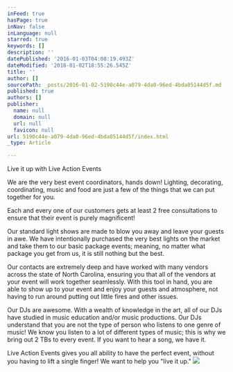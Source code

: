 ```yaml
---
inFeed: true
hasPage: true
inNav: false
inLanguage: null
starred: true
keywords: []
description: ''
datePublished: '2016-01-03T04:08:19.493Z'
dateModified: '2016-01-02T18:55:26.545Z'
title: ''
author: []
sourcePath: _posts/2016-01-02-5190c44e-a079-4da0-96ed-4bda05144d5f.md
published: true
authors: []
publisher:
  name: null
  domain: null
  url: null
  favicon: null
url: 5190c44e-a079-4da0-96ed-4bda05144d5f/index.html
_type: Article

---
```

Live it up with Live Action Events

We are the very best event coordinators, hands down! Lighting, decorating, coordinating, music and food are just a few of the things that we can put together for you. 

Each and every one of our customers gets at least 2 free consultations to ensure that their event is purely magnificent! 

Our standard light shows are made to blow you away and leave your guests in awe. We have intentionally purchased the very best lights on the market and take them to our basic package events; meaning, no matter what package you get from us, it is still nothing but the best. 

Our contacts are extremely deep and have worked with many vendors across the state of North Carolina, ensuring you that all of the vendors at your event will work together seamlessly. With this tool in hand, you are able to show up to your event and enjoy your guests and atmosphere, not having to run around putting out little fires and other issues. 

Our DJs are awesome. With a wealth of knowledge in the art, all of our DJs have studied in music education and/or music productions. Our DJs understand that you are not the type of person who listens to one genre of music! We know you listen to a lot of different types of music; this is why we bring out 2 TBs to every event. If you want to hear a song, we have it. 

Live Action Events gives you all ability to have the perfect event, without you having to lift a single finger! We want to help you "live it up."
![](https://the-grid-user-content.s3-us-west-2.amazonaws.com/ecc51d4f-b3e8-4c31-b21a-c04c22a16093.JPG)